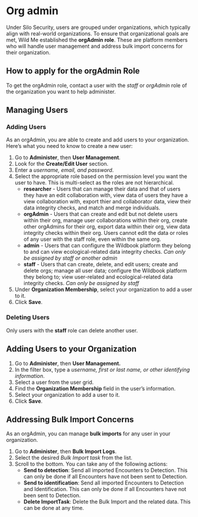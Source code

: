 # Org admin

Under Silo Security, users are grouped under organizations, which typically align with real-world organizations. To ensure that organizational goals are met, Wild Me established the **orgAdmin role**. These are platform members who will handle user management and address bulk import concerns for their organization.

## How to apply for the orgAdmin Role

To get the orgAdmin role, contact a user with the *staff* or *orgAdmin* role of the organization you want to help administer.

## Managing Users

### Adding Users

As an orgAdmin, you are able to create and add users to your organization. Here’s what you need to know to create a new user:

1. Go to **Administer**, then **User Management**.
2. Look for the **Create/Edit User** section.
3. Enter a *username, email, and password*.
4. Select the appropriate role based on the permission level you want the user to have. This is multi-select as the roles are not hierarchical.
    * **researcher** - Users that can manage their data and that of users they have an edit collaboration with, view data of users they have a view collaboration with, export thier and collaborator data, view their data integrity checks, and match and merge individuals.
    * **orgAdmin** - Users that can create and edit but not delete users within their org, manage user collaborations within their org, create other orgAdmins for their org, export data within their org, view data integrity checks within their org. Users cannot edit the data or roles of any user with the staff role, even within the same org.
    * **admin** - Users that can configure the Wildbook platform they belong to and can view ecological-related data integrity checks. *Can only be assigned by staff or another admin*
    * **staff** - Users that can create, delete, and edit users; create and delete orgs; manage all user data; configure the Wildbook platform they belong to; view user-related and ecological-related data integrity checks. *Can only be assigned by staff*
5. Under **Organization Membership**, select your organization to add a user to it.
6. Click **Save**.

### Deleting Users

Only users with the **staff** role can delete another user.

## Adding Users to your Organization

1. Go to **Administer**, then **User Management.**
2. In the filter box, type a *username, first or last name, or other identifying information*.
3. Select a user from the user grid.
4. Find the **Organization Membership** field in the user’s information.
5. Select your organization to add a user to it.
6. Click **Save**.

## Addressing Bulk Import Concerns

As an orgAdmin, you can manage **bulk imports** for any user in your organization.

1. Go to **Administer**, then **Bulk Import Logs**.
2. Select the desired *Bulk Import task* from the list.
3. Scroll to the bottom. You can take any of the following actions:
    * **Send to detection**: Send all imported Encounters to Detection. This can only be done if all Encounters have not been sent to Detection.
    * **Send to identification**: Send all imported Encounters to Detection and Identification. This can only be done if all Encounters have not been sent to Detection.
    * **Delete ImportTask**: Delete the Bulk Import and the related data. This can be done at any time.
